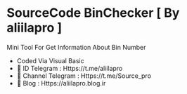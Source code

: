 # SourceCode BinChecker [ By aliilapro ]
Mini Tool For Get Information About Bin Number
- Coded Via Visual Basic
- 🔱 ID Telegram : Https://t.me/aliilapro
- 🔱 Channel Telegram : Https://t.me/Source_pro
- 🔱 Blog : Https://aliilapro.blog.ir
